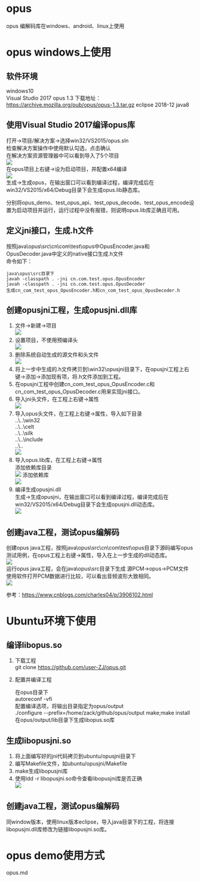 # opus
opus 编解码库在windows、android、linux上使用  

# opus windows上使用

## 软件环境
windows10  
Visual Studio 2017
opus 1.3 下载地址：https://archive.mozilla.org/pub/opus/opus-1.3.tar.gz
eclipse 2018-12
java8

## 使用Visual Studio 2017编译opus库
打开->项目/解决方案->选择win32/VS2015/opus.sln  
检查解决方案操作中使用默认勾选，点击确认  
在解决方案资源管理器中可以看到导入了5个项目  
![](images/source_manager.jpg)  
在opus项目上右键->设为启动项目，并配置x64编译  
![](images/config1.jpg)  
生成->生成opus，在输出窗口可以看到编译过程，编译完成后在win32/VS2015/x64/Debug目录下会生成opus.lib静态库。  

分别将opus_demo、test_opus_api、test_opus_decode、test_opus_encode设置为启动项目并运行，运行过程中没有报错，则说明opus.lib库正确且可用。  

## 定义jni接口，生成.h文件
按照java\opus\src\cn\com\test\opus中OpusEncoder.java和OpusDecoder.java中定义的native接口生成.h文件  
命令如下：  

	java\opus\src目录下
	javah -classpath . -jni cn.com.test.opus.OpusEncoder
	javah -classpath . -jni cn.com.test.opus.OpusDecoder
	生成cn_com_test_opus_OpusEncoder.h和cn_com_test_opus_OpusDecoder.h  

## 创建opusjni工程，生成opusjni.dll库
1. 文件->新建->项目  
![](images/config2.jpg)   
2. 设置项目，不使用预编译头  
![](images/config4.jpg)   
3. 删除系统自动生成的源文件和头文件  
![](images/config3.jpg)   
4. 将上一步中生成的.h文件拷贝到\win32\opusjni目录下，在opusjni工程上右键->添加->添加现有项，将.h文件添加到工程。  
5. 在opusjni工程中创建cn_com_test_opus_OpusEncoder.c和cn_com_test_opus_OpusDecoder.c用来实现jni接口。   
6. 导入jni头文件，在工程上右键->属性   
![](images/config5.jpg)    
7. 导入opus头文件，在工程上右键->属性，导入如下目录  
..\\..\win32  
..\\..\celt  
..\\..\silk  
..\\..\include  
..\\..  
![](images/config6.jpg)  
8. 导入opus.lib库，在工程上右键->属性     
添加依赖库目录  
![](images/config7.jpg)
添加依赖库    
![](images/config8.jpg)   
9. 编译生成opusjni.dll  
生成->生成opusjni，在输出窗口可以看到编译过程，编译完成后在win32/VS2015/x64/Debug目录下会生成opusjni.dll动态库。  
![](images/output.jpg)    

## 创建java工程，测试opus编解码
创建opus java工程，按照java\opus\src\cn\com\test\opus目录下源码编写opus测试用例，在opus工程上右键->属性，导入在上一步生成的dll动态库。  
![](images/config9.jpg)    
运行opus java工程，会在java\opus\src目录下生成 源PCM->opus->PCM文件  
使用软件打开PCM数据进行比较，可以看出音频波形大致相同。  
![](images/result.jpg)   

参考：https://www.cnblogs.com/charles04/p/3906102.html  

# Ubuntu环境下使用

## 编译libopus.so
1. 下载工程  
git clone https://github.com/user-ZJ/opus.git  
2. 配置并编译工程  
  
	在opus目录下  
	autoreconf -vfi  
	配置编译选项，将输出目录指定为opus/output  
	./configure --prefix=/home/zack/github/opus/output
	make;make install  
在opus/output/lib目录下生成libopus.so库  

## 生成libopusjni.so
1. 将上面编写好的jni代码拷贝到ubuntu/opusjni目录下  
2. 编写Makefile文件，如ubuntu/opusjni/Makefile  
3. make生成libopusjni库  
4. 使用ldd -r libopusjni.so命令查看libopusjni库是否正确  
![](images/config10.jpg)     

## 创建java工程，测试opus编解码
同window版本，使用linux版本eclipse，导入java目录下的工程，将连接libopusjni.dll库修改为链接libopusjni.so库。  


# opus demo使用方式
opus.md  



	